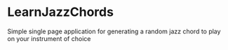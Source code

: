 # LearnJazzChords

Simple single page application for generating a random jazz chord to play on your instrument of choice
